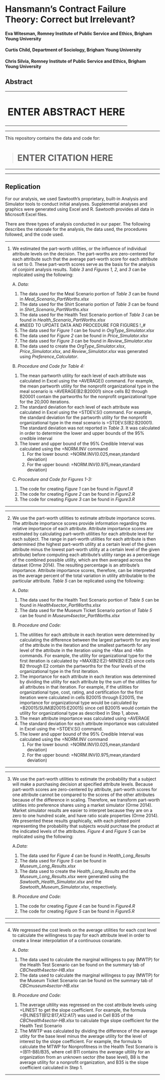 # Hansmann’s Contract Failure Theory: Correct but Irrelevant? 
#### **Eva Witesman**, Romney Institute of Public Service and Ethics, Brigham Young University
#### **Curtis Child**, Department of Sociology, Brigham Young University
#### **Chris Silvia**, Romney Institute of Public Service and Ethics, Brigham Young University


## Abstract
     
<table><tr><td> 

# ENTER ABSTRACT HERE
 
</td></tr></table>


-----

This repository contains the data and code for:
> # ENTER CITATION HERE
-----
-----
## Replication
For our analysis, we used Sawtooth’s proprietary, built-in Analysis and Simulator tools to conduct initial analyses. Supplemental analyses and graphics were generated using Excel and R. Sawtooth provides all data in Microsoft Excel files.  

There are three types of analysis conducted in our paper. The following describes the rationale for the analysis, the data used, the procedures followed, and the code used.

----
1. We estimated the part-worth utilities, or the influence of individual attribute levels on the decision. The part-worths are zero-centered for each attribute such that the average part-worth score for each attribute is set to 0. These part-worth scores serve as the basis for the analysis of conjoint analysis results. *Table 3* and *Figures 1, 2*, and *3* can be replicated using the following:

     
     A. *Data:*
     1. The data used for the Meal Scenario portion of *Table 3* can be found in *Meal_Scenario_PartWorths.xlsx*
     2. The data used for the Shirt Scenario portion of *Table 3* can be found in *Shirt_Scenario_PartWorths.xlsx*
     3. The data used for the Health Test Scenario portion of *Table 3* can be found in *Health_Scenario_PartWorths.xlsx*
     4. #NEED TO UPDATE DATA AND PROCEDURE FOR FIGURES !_#
     5. The data used for *Figure 1* can be found in *OrgType_Simulator.xlsx*
     6. The data used for *Figure 2* can be found in *Price_Simulator.xlsx*
     7. The data used for *Figure 3* can be found in *Review_Simulator.xlsx*
     8. The data used to create the *OrgType_Simulator.xlsx*, *Price_Simulator.xlsx*, and *Review_Simulator.xlsx* was generated using *Preference_Calculator*.


     B. *Procedure and Code for Table 4:*
     1. The mean partworth utility for each level of each attribute was calculated in Excel using the =AVERAGE() command. For example, the mean partworth utility for the nonprofit organizational type in the meal scenario is =AVERAGE(B2:B20001) since cells B2 through B20001 contain the partworths for the nonprofit organizational type for the 20,000 iterations.
     2. The standard deviation for each level of each attribute was calculated in Excel using the =STDEV.S() command. For example, the standard deviation for the partworth utility for the nonprofit organizational type in the meal scenario is =STDEV.S(B2:B20001). The standard deviation was not reported in *Table 3*. It was calculated in order to determine the lower and upper bounds of the 95% credible interval
     3. The lower and upper bound of the 95% Credible Interval was calculated using the =NORM.INV command
        1. For the lower bound: =NORM.INV(0.025,mean,standard deviation)
        2. For the upper bound: =NORM.INV(0.975,mean,standard deviation)


     C. *Procedure and Code for Figures 1-3:*
     1. The code for creating *Figure 1* can be found in *Figure1.R*
     2. The code for creating *Figure 2* can be found in *Figure2.R*
     3. The code for creating *Figure 3* can be found in *Figure3.R*
----
        
----
2. We use the part-worth utilities to estimate attribute importance scores. The attribute importance scores provide information regarding the relative importance of each attribute. Attribute importance scores are estimated by calculating part-worth utilities for each attribute level for each subject. The range in part-worth utilities for each attribute is then determined (the highest part-worth utility at a certain level of the given attribute minus the lowest part-worth utility at a certain level of the given attribute) before computing each attribute’s utility range as a percentage of the combined possible utility, which are then averaged across the dataset (Orme 2014). The resulting percentage is an attribute’s importance. Attribute importance scores, therefore, can be interpreted as the average percent of the total variation in utility attributable to the particular attribute. *Table 5* can be replicated using the following:   


     A. *Data:*
     1. The data used for the Health Test Scenario portion of *Table 5* can be found in *Health4sector_PartWorths.xlsx*
     2. The data used for the Museum Ticket Scenario portion of *Table 5* can be found in *Museum4sector_PartWorths.xlsx*   

   
     B. *Procedure and Code:*
     1. The utilities for each attribute in each iteration were determined by calculating the difference between the largest partworth for any level of the attribute in the iteration and the smallest partworth for any level of the attribute in the iteration using the =Max and =Min commands. For example, the utility for organizational type for the first iteration is calculated by =MAX(B2:E2)-MIN(B2:E2) since cells B2 through E2 contain the partworths for the four levels of the organizational type in the first iteration.
     2. The importance for each attribute in each iteration was determined by dividing the utility for each attribute by the sum of the utilities for all attributes in that iteration. For example, if the utilities for organizational type, cost, rating, and certification for the first iteration were calculated in cells B20015 through E20015, the importance for organizational type would be calculated by =B20015/SUM($B20015:$E20015) since cell B20015 would contain the utility for organizational type as described in Step 1, above.
     3. The mean attribute importance was calculated using =AVERAGE
     4. The standard deviation for each attribute importance was calculated in Excel using the =STDEV.S() command. 
     5. The lower and upper bound of the 95% Credible Interval was calculated using the =NORM.INV command
        1. For the lower bound: =NORM.INV(0.025,mean,standard deviation)
        2. For the upper bound: =NORM.INV(0.975,mean,standard deviation)
-----

-----
3. We use the part-worth utilities to estimate the probability that a subject will make a purchasing decision at specified attribute levels. Because part-worth scores are zero-centered by attribute, part-worth scores for one attribute cannot be compared to the scores of the other attributes because of the difference in scaling. Therefore, we transform part-worth utilities into preference shares using a market simulator (Orme 2014). Market simulator results are easier to interpret because they are on a zero to one hundred scale, and have ratio scale properties (Orme 2014). We presented these results graphically, with each plotted point representing the probability that subjects would purchase the product at the indicated levels of the attributes. *Figure 4* and *Figure 5* can be replicated using the following:   


     A.*Data:*
     1. The data used for *Figure 4* can be found in *Health_Long_Results*
     2. The data used for *Figure 5* can be found in *Museum_Long_Results.xlsx*
     3. The data used to create the *Health_Long_Results* and the *Museum_Long_Results.xlsx* were generated using the *Sawtooth_Health_Simulator.xlsx* and the *Sawtooth_Museum_Simulator.xlsx*, respectively.     
 
  
     B. *Procedure and Code:*
      1. The code for creating *Figure 4* can be found in *Figure4.R*
      2. The code for creating *Figure 5* can be found in *Figure5.R*
-----  

-----
4. We regressed the cost levels on the average utilities for each cost level to calculate the willingness to pay for each attribute level in order to create a linear interpolation of a continuous covariate.


     A. *Data:*
     1. The data used to calculate the marginal willingess to pay (MWTP) for the Health Test Scenario can be found on the summary tab of *CBChealth4sector-HB.xlsx*
     2. The data used to calculate the marginal willingess to pay (MWTP) for the Museum Ticket Scenario can be found on the summary tab of *CBCmuseum4sector-HB.xlsx*  
     
     
     B. *Procedure and Code:*
     1. The average ultility was regressed on the cost attribute levels using =LINEST to get the slope coefficient. For example, the formula =@LINEST(B12:B17,A12:A17) was used in Cell B35 of the *CBChealth4sector-HB.xlsx* to calculate thge slope coefficient for the Health Test Scenario
     2. The MWTP was calculated by dividing the difference of the average utlity for the base level minus the average utility for the level of interest by the slope coefficient. For example, the formula to calculate the MTWP for Nonprofitness in the Health Test Scenario is =(B11-B8)/B35, where cell B11 contains the average ultility for an organization from an unknown sector (the base level), B8 is the average utility for a nonprofit organization, and B35 is the slope coefficient calculated in Step 1. 
-----
